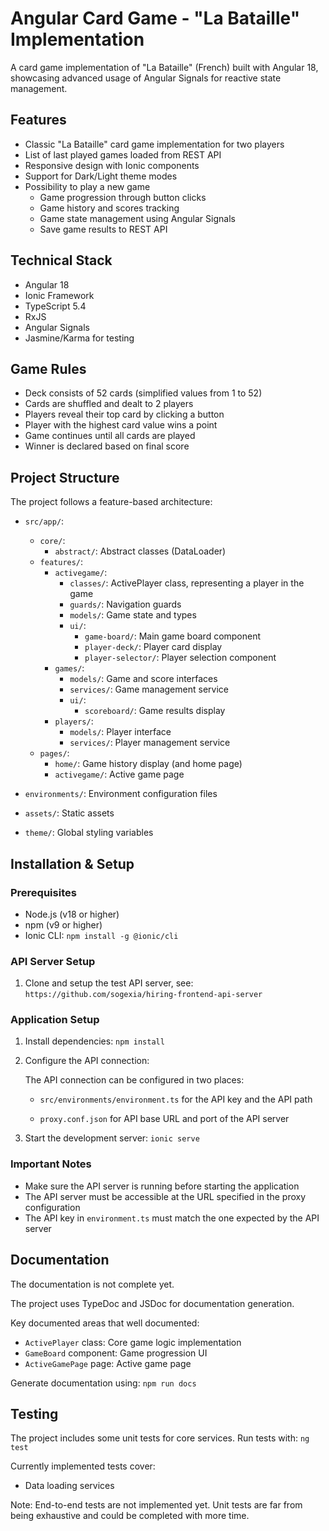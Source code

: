 # Angular Card Game - "La Bataille" Implementation

A card game implementation of "La Bataille" (French) built with Angular 18, showcasing advanced usage of Angular Signals for reactive state management. 

## Features

- Classic "La Bataille" card game implementation for two players
- List of last played games loaded from REST API
- Responsive design with Ionic components
- Support for Dark/Light theme modes
- Possibility to play a new game
  - Game progression through button clicks
  - Game history and scores tracking
  - Game state management using Angular Signals
  - Save game results to REST API

## Technical Stack

- Angular 18
- Ionic Framework
- TypeScript 5.4
- RxJS
- Angular Signals
- Jasmine/Karma for testing

## Game Rules

- Deck consists of 52 cards (simplified values from 1 to 52)
- Cards are shuffled and dealt to 2 players
- Players reveal their top card by clicking a button
- Player with the highest card value wins a point
- Game continues until all cards are played
- Winner is declared based on final score

## Project Structure

The project follows a feature-based architecture:

- `src/app/`:
  - `core/`:
    - `abstract/`: Abstract classes (DataLoader)
  - `features/`:
    - `activegame/`:
      - `classes/`: ActivePlayer class, representing a player in the game
      - `guards/`: Navigation guards
      - `models/`: Game state and types
      - `ui/`:
        - `game-board/`: Main game board component
        - `player-deck/`: Player card display
        - `player-selector/`: Player selection component
    - `games/`:
      - `models/`: Game and score interfaces
      - `services/`: Game management service
      - `ui/`:
        - `scoreboard/`: Game results display
    - `players/`:
      - `models/`: Player interface
      - `services/`: Player management service
  - `pages/`:
    - `home/`: Game history display (and home page)
    - `activegame/`: Active game page

- `environments/`: Environment configuration files
- `assets/`: Static assets
- `theme/`: Global styling variables

## Installation & Setup

### Prerequisites
- Node.js (v18 or higher)
- npm (v9 or higher)
- Ionic CLI: `npm install -g @ionic/cli`

### API Server Setup
1. Clone and setup the test API server, see:   ```https://github.com/sogexia/hiring-frontend-api-server```

### Application Setup
1. Install dependencies:   ```
   npm install   ```

2. Configure the API connection:

   The API connection can be configured in two places:

   - `src/environments/environment.ts` for the API key and the API path

   - `proxy.conf.json` for API base URL and port of the API server

3. Start the development server:   ```
   ionic serve   ```

### Important Notes
- Make sure the API server is running before starting the application
- The API server must be accessible at the URL specified in the proxy configuration
- The API key in `environment.ts` must match the one expected by the API server

## Documentation

The documentation is not complete yet.

The project uses TypeDoc and JSDoc for documentation generation. 

Key documented areas that well documented:

- `ActivePlayer` class: Core game logic implementation
- `GameBoard` component: Game progression UI
- `ActiveGamePage` page: Active game page

Generate documentation using: `npm run docs`

## Testing

The project includes some unit tests for core services. Run tests with: `ng test`

Currently implemented tests cover:
- Data loading services

Note: End-to-end tests are not implemented yet. Unit tests are far from being exhaustive and could be completed with more time.
